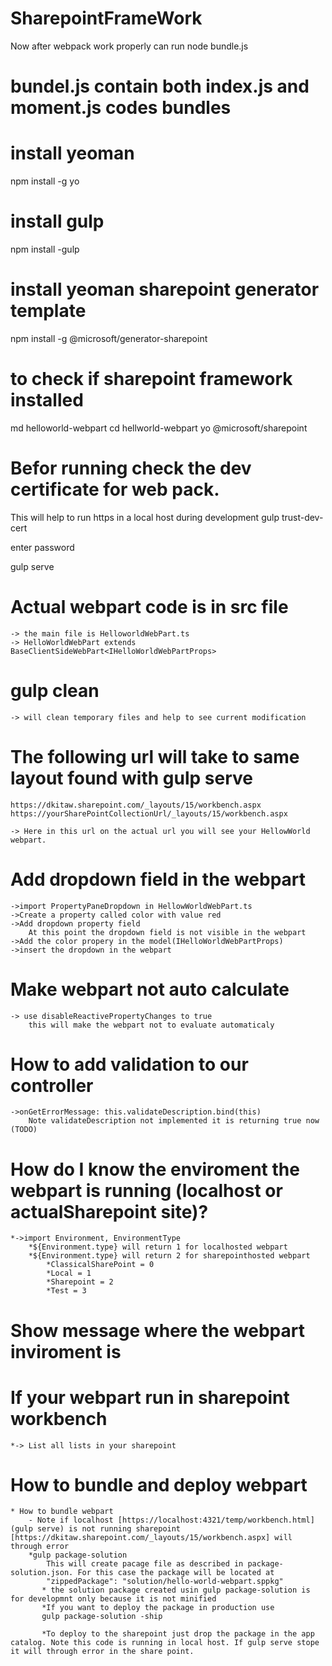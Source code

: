 # SharepointFrameWork
Now after webpack work properly can run 
node bundle.js

# bundel.js contain both index.js and moment.js codes bundles

# install yeoman
npm install -g yo

# install gulp
npm install -gulp

# install yeoman sharepoint generator template
npm install -g @microsoft/generator-sharepoint

# to check if sharepoint framework installed 
md helloworld-webpart
cd hellworld-webpart
yo @microsoft/sharepoint

# Befor running check the dev certificate for web pack.
This will help to run https in a local host during development
gulp trust-dev-cert

enter password

gulp serve

# Actual webpart code is in src file
    -> the main file is HelloworldWebPart.ts
    -> HelloWorldWebPart extends BaseClientSideWebPart<IHelloWorldWebPartProps>

# gulp clean 
    -> will clean temporary files and help to see current modification

# The following url will take to same layout found with gulp serve
    https://dkitaw.sharepoint.com/_layouts/15/workbench.aspx
    https://yourSharePointCollectionUrl/_layouts/15/workbench.aspx

    -> Here in this url on the actual url you will see your HellowWorld webpart.

# Add dropdown field in the webpart
    ->import PropertyPaneDropdown in HellowWorldWebPart.ts
    ->Create a property called color with value red
    ->Add dropdown property field
        At this point the dropdown field is not visible in the webpart
    ->Add the color propery in the model(IHelloWorldWebPartProps)
    ->insert the dropdown in the webpart

# Make webpart not auto calculate
    -> use disableReactivePropertyChanges to true
        this will make the webpart not to evaluate automaticaly

# How to add validation to our controller
    ->onGetErrorMessage: this.validateDescription.bind(this)
        Note validateDescription not implemented it is returning true now (TODO)

# How do I know the enviroment the webpart is running (localhost or actualSharepoint site)?
    *->import Environment, EnvironmentType
        *${Environment.type} will return 1 for localhosted webpart
        *${Environment.type} will return 2 for sharepointhosted webpart
            *ClassicalSharePoint = 0
            *Local = 1
            *Sharepoint = 2
            *Test = 3

# Show message where the webpart inviroment is

# If your webpart run in sharepoint workbench
    *-> List all lists in your sharepoint

# How to bundle and deploy webpart
    * How to bundle webpart
        - Note if localhost [https://localhost:4321/temp/workbench.html] (gulp serve) is not running sharepoint [https://dkitaw.sharepoint.com/_layouts/15/workbench.aspx] will through error
        *gulp package-solution
            This will create pacage file as described in package-solution.json. For this case the package will be located at 
            "zippedPackage": "solution/hello-world-webpart.sppkg" 
           * the solution package created usin gulp package-solution is for developmnt only because it is not minified
           *If you want to deploy the package in production use
           gulp package-solution -ship

           *To deploy to the sharepoint just drop the package in the app catalog. Note this code is running in local host. If gulp serve stope it will through error in the share point.
           

